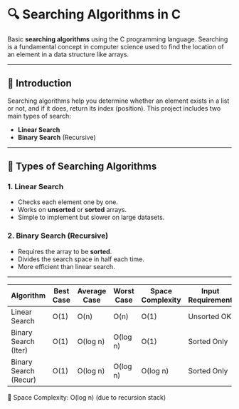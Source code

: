 # 🔍 Searching Algorithms in C

Basic **searching algorithms** using the C programming language. Searching is a fundamental concept in computer science used to find the location of an element in a data structure like arrays.

---

## 📖 Introduction

Searching algorithms help you determine whether an element exists in a list or not, and if it does, return its index (position). This project includes two main types of search:

- **Linear Search**
- **Binary Search** (Recursive)

---

## 🔢 Types of Searching Algorithms

### 1. Linear Search
- Checks each element one by one.
- Works on **unsorted** or **sorted** arrays.
- Simple to implement but slower on large datasets.

### 2. Binary Search (Recursive)
- Requires the array to be **sorted**.
- Divides the search space in half each time.
- More efficient than linear search.

---
| Algorithm             | Best Case | Average Case | Worst Case | Space Complexity | Input Requirement |
| --------------------- | --------- | ------------ | ---------- | ---------------- | ----------------- |
| Linear Search         | O(1)      | O(n)         | O(n)       | O(1)             | Unsorted OK       |
| Binary Search (Iter)  | O(1)      | O(log n)     | O(log n)   | O(1)             | Sorted Only       |
| Binary Search (Recur) | O(1)      | O(log n)     | O(log n)   | O(log n)         | Sorted Only       |

🧠 Space Complexity:
O(log n) (due to recursion stack)

